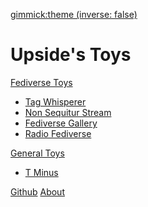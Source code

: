 [gimmick:theme (inverse: false)](simplex)
# Upside's Toys
[Fediverse Toys]()
 
 * [Tag Whisperer](./tagwhisperer.html)
 * [Non Sequitur Stream](./nuggets.html)
 * [Fediverse Gallery](./artgallery.html)
 * [Radio Fediverse](./radiofediverse.html)

[General Toys]()

 * [T Minus](./tminus.html)
     
[Github](https://github.com/upsided)
[About](about.md)
